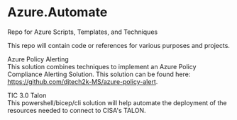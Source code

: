 # Azure.Automate
Repo for Azure Scripts, Templates, and Techniques

This repo will contain code or references for various purposes and projects.  

Azure Policy Alerting  
This solution combines techniques to implement an Azure Policy Compliance Alerting Solution.  This solution can be found here:  https://github.com/djtech2k-MS/azure-policy-alert.

TIC 3.0 Talon  
This powershell/bicep/cli solution will help automate the deployment of the resources needed to connect to CISA's TALON. 
